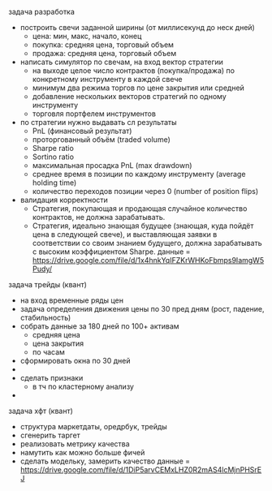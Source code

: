 задача разработка
- построить свечи заданной ширины (от миллисекунд до неск дней)
    - цена: мин, макс, начало, конец
    - покупка: средняя цена, торговый объем
    - продажа: средняя цена, торговый объем
- написать симулятор по свечам, на вход вектор стратегии
    - на выходе целое число контрактов (покупка/продажа) по конкретному инструменту в каждой свече
    - минимум два режима торгов по цене закрытия или средней
    - добавление нескольких векторов стратегий по одному инструменту
    - торговля портфелем инструментов
- по стратегии нужно выдавать сл результаты
    - PnL (финансовый результат)
    - проторгованный объём (traded volume)
    - Sharpe ratio
    - Sortino ratio
    - максимальная просадка PnL (max drawdown)
    - среднее время в позиции по каждому инструменту (average holding time)
    - количество переходов позиции через 0 (number of position flips)
- валидация корректности
    - Стратегия, покупающая и продающая случайное количество контрактов, не должна зарабатывать.
    - Стратегия, идеально знающая будущее (знающая, куда пойдёт цена в следующей свече), и выставляющая заявки в соответствии со своим знанием будущего, должна зарабатывать с высоким коэффициентом Sharpe.
данные = https://drive.google.com/file/d/1x4hnkYqIFZKrWHKoFbmps9IamgW5Pudy/



задача трейды (квант)
- на вход временные ряды цен
- задача определения движения цены по 30 пред дням (рост, падение, стабильность)
- собрать данные за 180 дней по 100+ активам
    - средняя цена
    - цена закрытия
    - по часам
- сформировать окна по 30 дней
- 
- сделать признаки
    - в тч по кластерному анализу
- 

задача хфт (квант)
- структура маркетдаты, оредрбук, трейды
- сгенерить таргет
- реализовать метрику качества
- намутить как можно больше фичей
- сделать модельку, замерить качество
данные = https://drive.google.com/file/d/1DiP5arvCEMxLHZ0R2mAS4lcMjnPHSrEJ